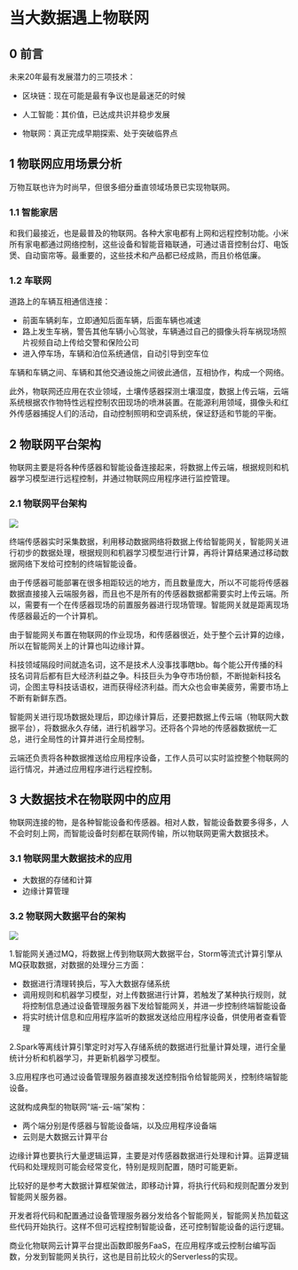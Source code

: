 # 当大数据遇上物联网

## 0 前言

未来20年最有发展潜力的三项技术：

- 区块链：现在可能是最有争议也是最迷茫的时候

- 人工智能：其价值，已达成共识并稳步发展

- 物联网：真正完成早期探索、处于突破临界点


## 1 物联网应用场景分析

万物互联也许为时尚早，但很多细分垂直领域场景已实现物联网。

### 1.1 智能家居

和我们最接近，也是最普及的物联网。各种大家电都有上网和远程控制功能。小米所有家电都通过网络控制，这些设备和智能音箱联通，可通过语音控制台灯、电饭煲、自动窗帘等。最重要的，这些技术和产品都已经成熟，而且价格低廉。

### 1.2 车联网

道路上的车辆互相通信连接：

- 前面车辆刹车，立即通知后面车辆，后面车辆也减速
- 路上发生车祸，警告其他车辆小心驾驶，车辆通过自己的摄像头将车祸现场照片视频自动上传给交警和保险公司
- 进入停车场，车辆和泊位系统通信，自动引导到空车位

车辆和车辆之间、车辆和其他交通设施之间彼此通信，互相协作，构成一个网络。

此外，物联网还应用在农业领域，土壤传感器探测土壤湿度，数据上传云端，云端系统根据农作物特性远程控制农田现场的喷淋装置。在能源利用领域，摄像头和红外传感器捕捉人们的活动，自动控制照明和空调系统，保证舒适和节能的平衡。

## 2 物联网平台架构

物联网主要是将各种传感器和智能设备连接起来，将数据上传云端，根据规则和机器学习模型进行远程控制，并通过物联网应用程序进行监控管理。

### 2.1 物联网平台架构



![](https://static001.geekbang.org/resource/image/d1/4a/d1ca6ed8631dc6bea0956d27b478da4a.png)

终端传感器实时采集数据，利用移动数据网络将数据上传给智能网关，智能网关进行初步的数据处理，根据规则和机器学习模型进行计算，再将计算结果通过移动数据网络下发给可控制的终端智能设备。

由于传感器可能部署在很多相距较远的地方，而且数量庞大，所以不可能将传感器数据直接接入云端服务器，而且也不是所有的传感器数据都需要实时上传云端。所以，需要有一个在传感器现场的前置服务器进行现场管理。智能网关就是距离现场传感器最近的一个计算机。

由于智能网关布置在物联网的作业现场，和传感器很近，处于整个云计算的边缘，所以在智能网关上的计算也叫边缘计算。

科技领域隔段时间就造名词，这不是技术人没事找事瞎bb。每个能公开传播的科技名词背后都有巨大经济利益之争。科技巨头为争夺市场份额，不断抛新科技名词，企图主导科技话语权，进而获得经济利益。而大众也会审美疲劳，需要市场上不断有新鲜东西。

智能网关进行现场数据处理后，即边缘计算后，还要把数据上传云端（物联网大数据平台），将数据永久存储，进行机器学习。还将各个异地的传感器数据统一汇总，进行全局性的计算并进行全局控制。

云端还负责将各种数据推送给应用程序设备，工作人员可以实时监控整个物联网的运行情况，并通过应用程序进行远程控制。

## 3 大数据技术在物联网中的应用

物联网连接的物，是各种智能设备和传感器。相对人数，智能设备数要多得多，人不会时刻上网，而智能设备时刻都在联网传输，所以物联网更需大数据技术。

### 3.1 物联网里大数据技术的应用

- 大数据的存储和计算
- 边缘计算管理

### 3.2 物联网大数据平台的架构



![](https://static001.geekbang.org/resource/image/46/58/46e43c947cf20aa75d9e081de8b54158.png)

1.智能网关通过MQ，将数据上传到物联网大数据平台，Storm等流式计算引擎从MQ获取数据，对数据的处理分三方面：

- 数据进行清理转换后，写入大数据存储系统
- 调用规则和机器学习模型，对上传数据进行计算，若触发了某种执行规则，就将控制信息通过设备管理服务器下发给智能网关，并进一步控制终端智能设备
- 将实时统计信息和应用程序监听的数据发送给应用程序设备，供使用者查看管理

2.Spark等离线计算引擎定时对写入存储系统的数据进行批量计算处理，进行全量统计分析和机器学习，并更新机器学习模型。

3.应用程序也可通过设备管理服务器直接发送控制指令给智能网关，控制终端智能设备。

这就构成典型的物联网“端-云-端”架构：

- 两个端分别是传感器与智能设备端，以及应用程序设备端
- 云则是大数据云计算平台

边缘计算也要执行大量逻辑运算，主要是对传感器数据进行处理和计算。运算逻辑代码和处理规则可能会经常变化，特别是规则配置，随时可能更新。

比较好的是参考大数据计算框架做法，即移动计算，将执行代码和规则配置分发到智能网关服务器。

开发者将代码和配置通过设备管理服务器分发给各个智能网关，智能网关热加载这些代码开始执行。这样不但可远程控制智能设备，还可控制智能设备的运行逻辑。

商业化物联网云计算平台提出函数即服务FaaS，在应用程序或云控制台编写函数，分发到智能网关执行，这也是目前比较火的Serverless的实现。